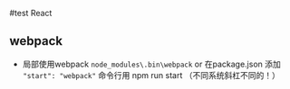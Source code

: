 #test React

## webpack
+ 局部使用webpack `node_modules\.bin\webpack` or 在package.json 添加 `"start": "webpack"` 命令行用 npm run start （不同系统斜杠不同的！）
